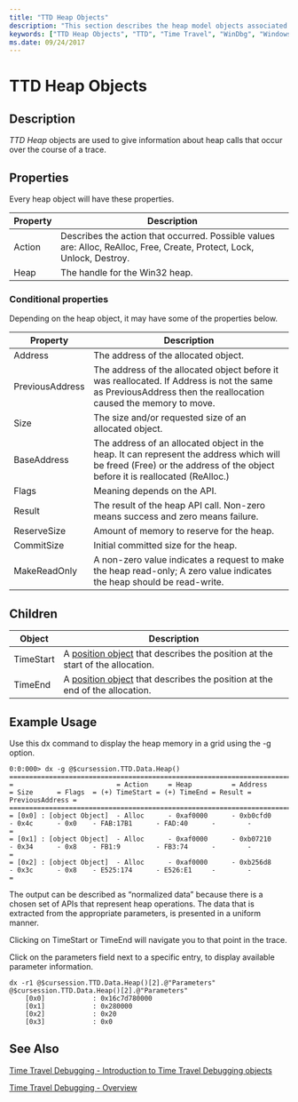 ```yaml
---
title: "TTD Heap Objects"
description: "This section describes the heap model objects associated with time travel debugging."
keywords: ["TTD Heap Objects", "TTD", "Time Travel", "WinDbg", "Windows Debugging"]
ms.date: 09/24/2017
---
```


# TTD Heap Objects

## Description
*TTD Heap* objects are used to give information about heap calls that occur over the course of a trace.

## Properties
Every heap object will have these properties.

| Property | Description |
| --- | --- |
| Action | Describes the action that occurred. Possible values are: Alloc, ReAlloc, Free, Create, Protect, Lock, Unlock, Destroy. |
| Heap | The handle for the Win32 heap. |

### Conditional properties
Depending on the heap object, it may have some of the properties below.

| Property | Description |
| --- | --- |
| Address | The address of the allocated object. |
| PreviousAddress | The address of the allocated object before it was reallocated. If Address is not the same as PreviousAddress then the reallocation caused the memory to move. |
| Size | The size and/or requested size of an allocated object. |
| BaseAddress | The address of an allocated object in the heap.  It can represent the address which will be freed (Free) or the address of the object before it is reallocated (ReAlloc.) |
| Flags | Meaning depends on the API. |
| Result | The result of the heap API call. Non-zero means success and zero means failure. |
| ReserveSize | Amount of memory to reserve for the heap. |
| CommitSize | Initial committed size for the heap. |
| MakeReadOnly | A non-zero value indicates a request to make the heap read-only; A zero value indicates the heap should be read-write. |

## Children

| Object | Description |
| --- | --- |
| TimeStart | A [position object](time-travel-debugging-position-objects.md) that describes the position at the start of the allocation. |
| TimeEnd | A [position object](time-travel-debugging-position-objects.md) that describes the position at the end of the allocation. |


## Example Usage

Use this dx command to display the heap memory in a grid using the -g option.

```dbgcmd
0:0:000> dx -g @$cursession.TTD.Data.Heap()
=======================================================================================================================================================
=                          = Action     = Heap          = Address       = Size      = Flags  = (+) TimeStart = (+) TimeEnd = Result = PreviousAddress =
=======================================================================================================================================================
= [0x0] : [object Object]  - Alloc      - 0xaf0000      - 0xb0cfd0      - 0x4c      - 0x0    - FAB:17B1      - FAD:40      -        -                 =
= [0x1] : [object Object]  - Alloc      - 0xaf0000      - 0xb07210      - 0x34      - 0x8    - FB1:9         - FB3:74      -        -                 =
= [0x2] : [object Object]  - Alloc      - 0xaf0000      - 0xb256d8      - 0x3c      - 0x8    - E525:174      - E526:E1     -        -                 =
```


The output can be described as “normalized data” because there is a chosen set of APIs that represent heap operations. The data that is extracted from the appropriate parameters, is presented in a uniform manner.

Clicking on TimeStart or TimeEnd will navigate you to that point in the trace.  

Click on the parameters field next to a specific entry, to display available parameter information.

```dbgcmd
dx -r1 @$cursession.TTD.Data.Heap()[2].@"Parameters"
@$cursession.TTD.Data.Heap()[2].@"Parameters"                
    [0x0]            : 0x16c7d780000
    [0x1]            : 0x280000
    [0x2]            : 0x20
    [0x3]            : 0x0
```

## See Also

[Time Travel Debugging - Introduction to Time Travel Debugging objects](time-travel-debugging-object-model.md)

[Time Travel Debugging - Overview](time-travel-debugging-overview.md)

